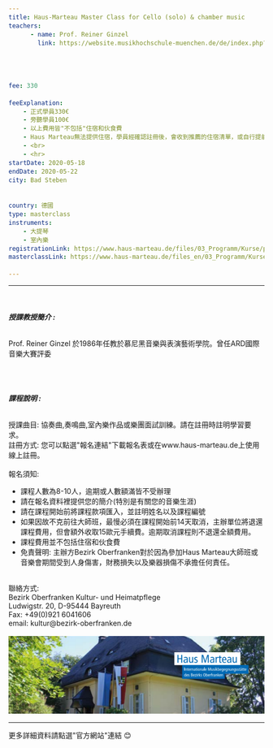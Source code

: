```yaml
---
title: Haus-Marteau Master Class for Cello (solo) & chamber music
teachers:
      - name: Prof. Reiner Ginzel 
        link: https://website.musikhochschule-muenchen.de/de/index.php?option=com_content&sectionid=14&task=view&id=93&Itemid=74




fee: 330

feeExplanation: 
    - 正式學員330€
    - 旁聽學員100€
    - 以上費用皆"不包括"住宿和伙食費
    - Haus Marteau無法提供住宿，學員經確認註冊後，會收到推薦的住宿清單，或自行提前上網訂房。   
    - <br>
    - <hr>
startDate: 2020-05-18
endDate: 2020-05-22
city: Bad Steben
      

country: 德國
type: masterclass
instruments:
    - 大提琴
    - 室內樂
registrationLink: https://www.haus-marteau.de/files/03_Programm/Kurse/pdf/14-HM-Kurs-Download-A4-18-20.pdf
masterclassLink: https://www.haus-marteau.de/files_en/03_Programm/Kurse/singleview_kurse.php?id=890&nav=9&subnav=58
    
---
```

<hr>
<br>


###### __授課教授簡介 :__<br> 
Prof. Reiner Ginzel 於1986年任教於慕尼黑音樂與表演藝術學院。曾任ARD國際音樂大賽評委


<br>
<br>

###### __課程說明 :__<br> 
授課曲目: 協奏曲,奏鳴曲,室內樂作品或樂團面試訓練。請在註冊時註明學習要求。<br> 
註冊方式: 您可以點選"報名連結"下載報名表或在www.haus-marteau.de上使用線上註冊。<br>
<br>
報名須知:
- 課程人數為8-10人，逾期或人數額滿皆不受辦理
- 請在報名資料裡提供您的簡介(特別是有關您的音樂生涯)<br>
- 請在課程開始前將課程款項匯入，並註明姓名以及課程編號<br>
- 如果因故不克前往大師班，最慢必須在課程開始前14天取消，主辦單位將退還課程費用，但會額外收取15歐元手續費。逾期取消課程則不退還全額費用。<br>
- 課程費用並不包括住宿和伙食費<br>
- 免責聲明: 主辦方Bezirk Oberfranken對於因為參加Haus Marteau大師班或音樂會期間受到人身傷害，財務損失以及樂器損傷不承擔任何責任。

<br>
聯絡方式: <br>
Bezirk Oberfranken Kultur- und Heimatpflege <br>
Ludwigstr. 20, D-95444 Bayreuth<br>
Fax: +49(0)921 6041606<br>
email: kultur@bezirk-oberfranken.de
<br>
<br>
<img src="/assets/img/Haus-Marteau/Haus-Marteau.png" class="img-fluid" alt="...">

<br>
<hr>
更多詳細資料請點選"官方網站"連結 😊
